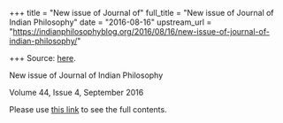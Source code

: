 +++
title = "New issue of Journal of"
full_title = "New issue of Journal of Indian Philosophy"
date = "2016-08-16"
upstream_url = "https://indianphilosophyblog.org/2016/08/16/new-issue-of-journal-of-indian-philosophy/"

+++
Source: [here](https://indianphilosophyblog.org/2016/08/16/new-issue-of-journal-of-indian-philosophy/).

New issue of Journal of Indian Philosophy

Volume 44, Issue 4, September 2016

Please use [this
link](http://link.springer.com/journal/10781/44/4/page/1) to see the
full contents.
